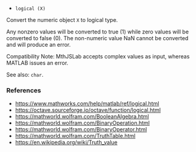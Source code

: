- `logical (X)`

Convert the numeric object `X` to logical type.

Any nonzero values will be converted to true (1) while zero values will be
converted to false (0). The non-numeric value NaN cannot be converted and will
produce an error.

Compatibility Note: MthJSLab accepts complex values as input, whereas MATLAB
issues an error.

See also: `char`.

### References

- https://www.mathworks.com/help/matlab/ref/logical.html
- https://octave.sourceforge.io/octave/function/logical.html
- https://mathworld.wolfram.com/BooleanAlgebra.html
- https://mathworld.wolfram.com/BinaryOperation.html
- https://mathworld.wolfram.com/BinaryOperator.html
- https://mathworld.wolfram.com/TruthTable.html
- https://en.wikipedia.org/wiki/Truth_value
